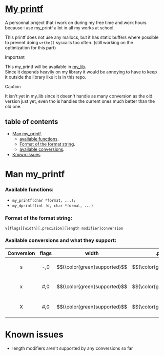 #  <ins> __My printf__ </ins>

A personnal project that i work on during my free time and work hours because i use my_printf a lot in all my works at school.

This printf does not use any mallocs, but it has static buffers where possible to prevent doing ```write()``` syscalls too often. (still working on the optimization for this part)

> [!IMPORTANT]
> This my_printf will be available in [my_lib](https://github.com/Pereira-Romeo/My_lib). \
Since it depends heavily on my library it would be annoying to have to keep it outside the library like it is in this repo. 

> [!CAUTION]
> It isn't yet in my_lib since it doesn't handle as many conversion as the old version just yet, even tho is handles the current ones much better than the old one.

## __table of contents__

 - [Man my_printf](#man-my_printf).
    - [available functions](#available-functions).
    - [Format of the format string](#format-of-the-format-string).
    - [available conversions](#available-conversions-and-what-they-support).
 - [Known issues](#known-issues).

# __Man my_printf__

### __Available functions:__
- ```my_printf(char *format, ...);```
- ```my_dprintf(int fd, char *format, ...)```

### __Format of the format string:__
```%[flags][width][.precision][length modifier]conversion```

### __Available conversions and what they support:__

| Conversion | flags | width | .precision | length modifiers | description |
| :--------: | :---: | :---: | :--------: | :--------------: |-------------|
| s | -,0 | $${\color{green}supported}$$ | $${\color{green}supported}$$ | $${\color{red}not\ supported}$$ | display a string |
| x | #,0 | $${\color{green}supported}$$ | $${\color{green}supported}$$ | $${\color{red}not\ supported}$$ | display an unisgned int in hexadecimal |
| X | #,0 | $${\color{green}supported}$$ | $${\color{green}supported}$$ | $${\color{red}not\ supported}$$ | display an unisgned int in HEXADECIMAL |

# __Known issues__

 - length modifiers aren't supported by any conversions so far